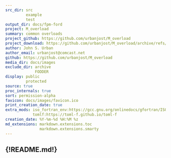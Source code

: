 ```yaml
---
src_dir: src
         example
         test
output_dir: docs/fpm-ford
project: M_overload
summary: common overloads
project_github: https://github.com/urbanjost/M_overload
project_download: https://github.com/urbanjost/M_overload/archive/refs/heads/master.zip
author: John S. Urban
author_email: urbanjost@comcast.net
github: https://github.com/urbanjost/M_overload
media_dir: docs/images
exclude_dir: archive
             FODDER
display: public
         protected
source: true
proc_internals: true
sort: permission-alpha
favicon: docs/images/favicon.ico
print_creation_date: true
extra_mods: iso_fortran_env:https://gcc.gnu.org/onlinedocs/gfortran/ISO_005fFORTRAN_005fENV.html
            tomlf:https://toml-f.github.io/toml-f
creation_date: %Y-%m-%d %H:%M %z
md_extensions: markdown.extensions.toc
               markdown.extensions.smarty
---
```

{!README.md!}
---
